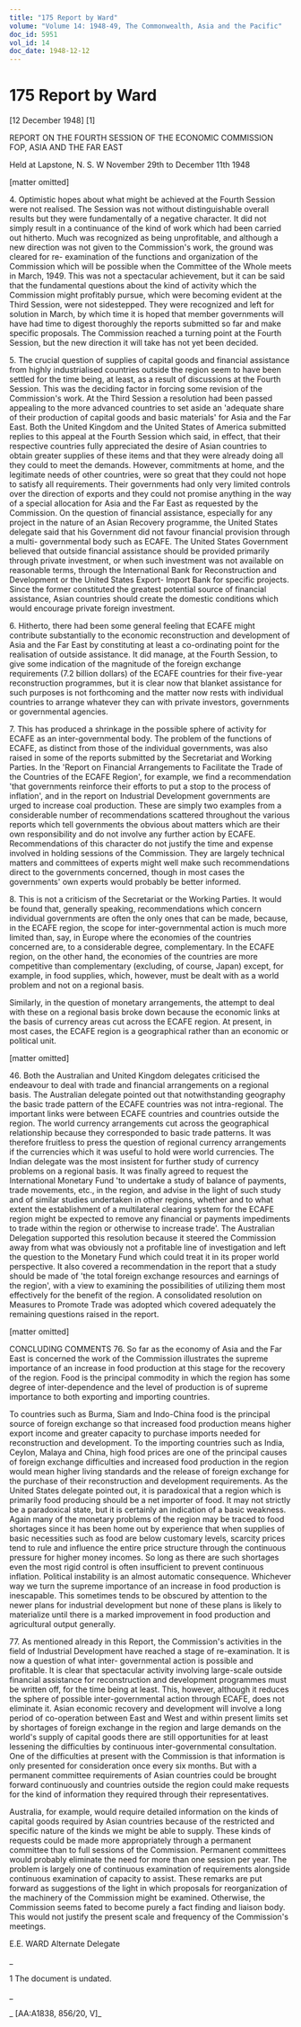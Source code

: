```yaml
---
title: "175 Report by Ward"
volume: "Volume 14: 1948-49, The Commonwealth, Asia and the Pacific"
doc_id: 5951
vol_id: 14
doc_date: 1948-12-12
---
```


# 175 Report by Ward

[12 December 1948] [1]

REPORT ON THE FOURTH SESSION OF THE ECONOMIC COMMISSION FOP, ASIA AND THE FAR EAST

Held at Lapstone, N. S. W November 29th to December 11th 1948

[matter omitted]

4\. Optimistic hopes about what might be achieved at the Fourth Session were not realised. The Session was not without distinguishable overall results but they were fundamentally of a negative character. It did not simply result in a continuance of the kind of work which had been carried out hitherto. Much was recognized as being unprofitable, and although a new direction was not given to the Commission's work, the ground was cleared for re- examination of the functions and organization of the Commission which will be possible when the Committee of the Whole meets in March, 1949. This was not a spectacular achievement, but it can be said that the fundamental questions about the kind of activity which the Commission might profitably pursue, which were becoming evident at the Third Session, were not sidestepped. They were recognized and left for solution in March, by which time it is hoped that member governments will have had time to digest thoroughly the reports submitted so far and make specific proposals. The Commission reached a turning point at the Fourth Session, but the new direction it will take has not yet been decided.

5\. The crucial question of supplies of capital goods and financial assistance from highly industrialised countries outside the region seem to have been settled for the time being, at least, as a result of discussions at the Fourth Session. This was the deciding factor in forcing some revision of the Commission's work. At the Third Session a resolution had been passed appealing to the more advanced countries to set aside an 'adequate share of their production of capital goods and basic materials' for Asia and the Far East. Both the United Kingdom and the United States of America submitted replies to this appeal at the Fourth Session which said, in effect, that their respective countries fully appreciated the desire of Asian countries to obtain greater supplies of these items and that they were already doing all they could to meet the demands. However, commitments at home, and the legitimate needs of other countries, were so great that they could not hope to satisfy all requirements. Their governments had only very limited controls over the direction of exports and they could not promise anything in the way of a special allocation for Asia and the Far East as requested by the Commission. On the question of financial assistance, especially for any project in the nature of an Asian Recovery programme, the United States delegate said that his Government did not favour financial provision through a multi- governmental body such as ECAFE. The United States Government believed that outside financial assistance should be provided primarily through private investment, or when such investment was not available on reasonable terms, through the International Bank for Reconstruction and Development or the United States Export- Import Bank for specific projects. Since the former constituted the greatest potential source of financial assistance, Asian countries should create the domestic conditions which would encourage private foreign investment.

6\. Hitherto, there had been some general feeling that ECAFE might contribute substantially to the economic reconstruction and development of Asia and the Far East by constituting at least a co-ordinating point for the realisation of outside assistance. It did manage, at the Fourth Session, to give some indication of the magnitude of the foreign exchange requirements (7.2 billion dollars) of the ECAFE countries for their five-year reconstruction programmes, but it is clear now that blanket assistance for such purposes is not forthcoming and the matter now rests with individual countries to arrange whatever they can with private investors, governments or governmental agencies.

7\. This has produced a shrinkage in the possible sphere of activity for ECAFE as an inter-governmental body. The problem of the functions of ECAFE, as distinct from those of the individual governments, was also raised in some of the reports submitted by the Secretariat and Working Parties. In the 'Report on Financial Arrangements to Facilitate the Trade of the Countries of the ECAFE Region', for example, we find a recommendation 'that governments reinforce their efforts to put a stop to the process of inflation', and in the report on Industrial Development governments are urged to increase coal production. These are simply two examples from a considerable number of recommendations scattered throughout the various reports which tell governments the obvious about matters which are their own responsibility and do not involve any further action by ECAFE. Recommendations of this character do not justify the time and expense involved in holding sessions of the Commission. They are largely technical matters and committees of experts might well make such recommendations direct to the governments concerned, though in most cases the governments' own experts would probably be better informed.

8\. This is not a criticism of the Secretariat or the Working Parties. It would be found that, generally speaking, recommendations which concern individual governments are often the only ones that can be made, because, in the ECAFE region, the scope for inter-governmental action is much more limited than, say, in Europe where the economies of the countries concerned are, to a considerable degree, complementary. In the ECAFE region, on the other hand, the economies of the countries are more competitive than complementary (excluding, of course, Japan) except, for example, in food supplies, which, however, must be dealt with as a world problem and not on a regional basis.

Similarly, in the question of monetary arrangements, the attempt to deal with these on a regional basis broke down because the economic links at the basis of currency areas cut across the ECAFE region. At present, in most cases, the ECAFE region is a geographical rather than an economic or political unit.

[matter omitted]

46\. Both the Australian and United Kingdom delegates criticised the endeavour to deal with trade and financial arrangements on a regional basis. The Australian delegate pointed out that notwithstanding geography the basic trade pattern of the ECAFE countries was not intra-regional. The important links were between ECAFE countries and countries outside the region. The world currency arrangements cut across the geographical relationship because they corresponded to basic trade patterns. It was therefore fruitless to press the question of regional currency arrangements if the currencies which it was useful to hold were world currencies. The Indian delegate was the most insistent for further study of currency problems on a regional basis. It was finally agreed to request the International Monetary Fund 'to undertake a study of balance of payments, trade movements, etc., in the region, and advise in the light of such study and of similar studies undertaken in other regions, whether and to what extent the establishment of a multilateral clearing system for the ECAFE region might be expected to remove any financial or payments impediments to trade within the region or otherwise to increase trade'. The Australian Delegation supported this resolution because it steered the Commission away from what was obviously not a profitable line of investigation and left the question to the Monetary Fund which could treat it in its proper world perspective. It also covered a recommendation in the report that a study should be made of 'the total foreign exchange resources and earnings of the region', with a view to examining the possibilities of utilizing them most effectively for the benefit of the region. A consolidated resolution on Measures to Promote Trade was adopted which covered adequately the remaining questions raised in the report.

[matter omitted]

CONCLUDING COMMENTS 76. So far as the economy of Asia and the Far East is concerned the work of the Commission illustrates the supreme importance of an increase in food production at this stage for the recovery of the region. Food is the principal commodity in which the region has some degree of inter-dependence and the level of production is of supreme importance to both exporting and importing countries.

To countries such as Burma, Siam and Indo-China food is the principal source of foreign exchange so that increased food production means higher export income and greater capacity to purchase imports needed for reconstruction and development. To the importing countries such as India, Ceylon, Malaya and China, high food prices are one of the principal causes of foreign exchange difficulties and increased food production in the region would mean higher living standards and the release of foreign exchange for the purchase of their reconstruction and development requirements. As the United States delegate pointed out, it is paradoxical that a region which is primarily food producing should be a net importer of food. It may not strictly be a paradoxical state, but it is certainly an indication of a basic weakness. Again many of the monetary problems of the region may be traced to food shortages since it has been home out by experience that when supplies of basic necessities such as food are below customary levels, scarcity prices tend to rule and influence the entire price structure through the continuous pressure for higher money incomes. So long as there are such shortages even the most rigid control is often insufficient to prevent continuous inflation. Political instability is an almost automatic consequence. Whichever way we turn the supreme importance of an increase in food production is inescapable. This sometimes tends to be obscured by attention to the newer plans for industrial development but none of these plans is likely to materialize until there is a marked improvement in food production and agricultural output generally.

77\. As mentioned already in this Report, the Commission's activities in the field of Industrial Development have reached a stage of re-examination. It is now a question of what inter- governmental action is possible and profitable. It is clear that spectacular activity involving large-scale outside financial assistance for reconstruction and development programmes must be written off, for the time being at least. This, however, although it reduces the sphere of possible inter-governmental action through ECAFE, does not eliminate it. Asian economic recovery and development will involve a long period of co-operation between East and West and within present limits set by shortages of foreign exchange in the region and large demands on the world's supply of capital goods there are still opportunities for at least lessening the difficulties by continuous inter-governmental consultation. One of the difficulties at present with the Commission is that information is only presented for consideration once every six months. But with a permanent committee requirements of Asian countries could be brought forward continuously and countries outside the region could make requests for the kind of information they required through their representatives.

Australia, for example, would require detailed information on the kinds of capital goods required by Asian countries because of the restricted and specific nature of the kinds we might be able to supply. These kinds of requests could be made more appropriately through a permanent committee than to full sessions of the Commission. Permanent committees would probably eliminate the need for more than one session per year. The problem is largely one of continuous examination of requirements alongside continuous examination of capacity to assist. These remarks are put forward as suggestions of the light in which proposals for reorganization of the machinery of the Commission might be examined. Otherwise, the Commission seems fated to become purely a fact finding and liaison body. This would not justify the present scale and frequency of the Commission's meetings.

E.E. WARD Alternate Delegate

_

1 The document is undated.

_

_ [AA:A1838, 856/20, V]_
